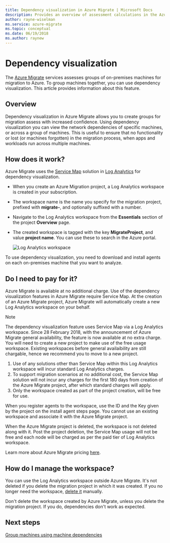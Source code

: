 ```yaml
---
title: Dependency visualization in Azure Migrate | Microsoft Docs
description: Provides an overview of assessment calculations in the Azure Migrate service.
author: rayne-wiselman
ms.service: azure-migrate
ms.topic: conceptual
ms.date: 06/19/2018
ms.author: raynew
---
```


# Dependency visualization

The [Azure Migrate](migrate-overview.md) services assesses groups of on-premises machines for migration to Azure. To group machines together, you can use dependency visualization. This article provides information about this feature.


## Overview

Dependency visualization in Azure Migrate allows you to create groups for migration assess with increased confidence. Using dependency visualization you can view the network dependencies of specific machines, or across a group of machines. This is useful to ensure that no functionality or lost (or machines forgotten) in the migration process, when apps and workloads run across multiple machines.  

## How does it work?

Azure Migrate uses the [Service Map](../operations-management-suite/operations-management-suite-service-map.md) solution in [Log Analytics](../log-analytics/log-analytics-overview.md) for dependency visualization.
- When you create an Azure Migration project, a Log Analytics workspace is created in your subscription.
- The workspace name is the name you specify for the migration project, prefixed with **migrate-**, and optionally suffixed with a number. 
- Navigate to the Log Analytics workspace from the **Essentials** section of the project **Overview** page.
- The created workspace is tagged with the key **MigrateProject**, and value **project name**. You can use these to search in the Azure portal.  

    ![Log Analytics workspace](./media/concepts-dependency-visualization/oms-workspace.png)

To use dependency visualization, you need to download and install agents on each on-premises machine that you want to analyze.  

## Do I need to pay for it?

Azure Migrate is available at no additional charge. Use of the dependency visualization features in Azure Migrate require Service Map. At the creation of an Azure Migrate project, Azure Migrate will automatically create a new Log Analytics workspace on your behalf.

> [!NOTE]
> The dependency visualization feature uses Service Map via a Log Analytics workspace. Since 28 February 2018, with the announcement of Azure Migrate general availability, the feature is now available at no extra charge. You will need to create a new project to make use of the free usage workspace. Existing workspaces before general availaibility are still chargable, hence we recommend you to move to a new project.

1. Use of any solutions other than Service Map within this Log Analytics workspace will incur standard Log Analytics charges. 
2. To support migration scenarios at no additional cost, the Service Map solution will not incur any charges for the first 180 days from creation of the Azure Migrate project, after which standard charges will apply.
3. Only the workspace created as part of the project creation, will be free for use.

When you register agents to the workspace, use the ID and the Key given by the project on the install agent steps page. You cannot use an existing workspace and associate it with the Azure Migrate project.

When the Azure Migrate project is deleted, the workspace is not deleted along with it. Post the project deletion, the Service Map usage will not be free and each node will be charged as per the paid tier of Log Analytics workspace.

Learn more about Azure Migrate pricing [here](https://azure.microsoft.com/pricing/details/azure-migrate/). 

## How do I manage the workspace?

You can use the Log Analytics workspace outside Azure Migrate. It's not deleted if you delete the migration project in which it was created. If you no longer need the workspace, [delete it](../log-analytics/log-analytics-manage-access.md) manually.

Don't delete the workspace created by Azure Migrate, unless you delete the migration project. If you do, dependencies don't work as expected.

## Next steps

[Group machines using machine dependencies](how-to-create-group-machine-dependencies.md)
